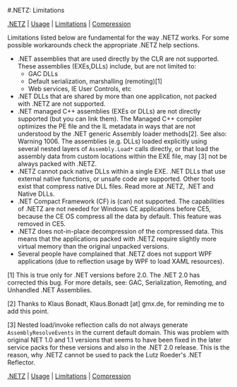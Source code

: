 #.NETZ: Limitations

[.NETZ](#r/msnet-netz-compressor.md) | [Usage](#r/msnet-netz-compressor/help.md) | [Limitations](#r/msnet-netz-compressor/limits.md) | [Compression](#r/msnet-netz-compressor/compression.md)

Limitations listed below are fundamental for the way .NETZ works. For some possible workarounds check the appropriate .NETZ help sections.

* .NET assemblies that are used directly by the CLR are not supported. These assemblies (EXEs,DLLs) include, but are not limited to:
	* GAC DLLs
	* Default serialization, marshalling (remoting)[1]
	* Web services, IE User Controls, etc
* .NET DLLs that are shared by more than one application, not packed with .NETZ are not supported.
* .NET managed C++ assemblies (EXEs or DLLs) are not directly supported (but you can link them). The Managed C++ compiler optimizes the PE file and the IL metadata in ways that are not understood by the .NET generic Assembly loader methods[2]. See also: Warning 1006.
The assemblies (e.g. DLLs) loaded explicitly using several nested layers of `Assembly.Load*` calls directly, or that load the assembly data from custom locations within the EXE file, may [3] not be always packed with .NETZ.
* .NETZ cannot pack native DLLs within a single EXE. .NET DLLs that use external native functions, or unsafe code are supported. Other tools exist that compress native DLL files. Read more at .NETZ, .NET and Native DLLs.
* .NET Compact Framework (CF) is (can) not supported. The capabilities of .NETZ are not needed for Windows CE applications before CE5, because the CE OS compress all the data by default. This feature was removed in CE5.
* .NETZ does not-in-place decompression of the compressed data. This means that the applications packed with .NETZ require slightly more virtual memory than the original unpacked versions.
* Several people have complained that .NETZ does not support WPF applications (due to reflection usage by WPF to load XAML resources).

[1] This is true only for .NET versions before 2.0. The .NET 2.0 has corrected this bug. For more details, see: GAC, Serialization, Remoting, and Unhandled .NET Assemblies.

[2] Thanks to Klaus Bonadt, Klaus.Bonadt [at] gmx.de, for reminding me to add this point.

[3] Nested load/invoke reflection calls do not always generate `AssemblyResolveEvents` in the current default domain. This was problem with original NET 1.0 and 1.1 versions that seems to have been fixed in the later service packs for these versions and also in the .NET 2.0 release. This is the reason, why .NETZ cannot be used to pack the Lutz Roeder's .NET Reflector.

[.NETZ](#r/msnet-netz-compressor.md) | [Usage](#r/msnet-netz-compressor/help.md) | [Limitations](#r/msnet-netz-compressor/limits.md) | [Compression](#r/msnet-netz-compressor/compression.md)